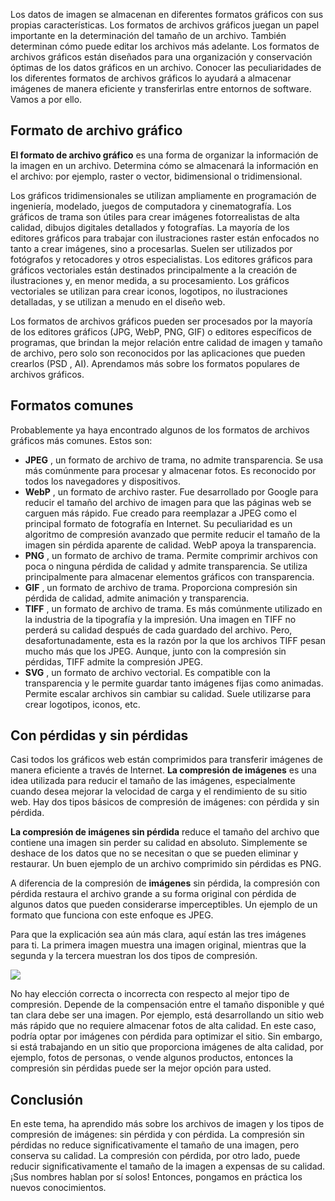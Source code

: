Los datos de imagen se almacenan en diferentes formatos gráficos con sus propias características. Los formatos de archivos gráficos juegan un papel importante en la determinación del tamaño de un archivo. También determinan cómo puede editar los archivos más adelante. Los formatos de archivos gráficos están diseñados para una organización y conservación óptimas de los datos gráficos en un archivo. Conocer las peculiaridades de los diferentes formatos de archivos gráficos lo ayudará a almacenar imágenes de manera eficiente y transferirlas entre entornos de software. Vamos a por ello.

## Formato de archivo gráfico
**El formato de archivo gráfico** es una forma de organizar la información de la imagen en un archivo. Determina cómo se almacenará la información en el archivo: por ejemplo, raster o vector, bidimensional o tridimensional.

Los gráficos tridimensionales se utilizan ampliamente en programación de ingeniería, modelado, juegos de computadora y cinematografía. Los gráficos de trama son útiles para crear imágenes fotorrealistas de alta calidad, dibujos digitales detallados y fotografías. La mayoría de los editores gráficos para trabajar con ilustraciones raster están enfocados no tanto a crear imágenes, sino a procesarlas. Suelen ser utilizados por fotógrafos y retocadores y otros especialistas. Los editores gráficos para gráficos vectoriales están destinados principalmente a la creación de ilustraciones y, en menor medida, a su procesamiento. Los gráficos vectoriales se utilizan para crear iconos, logotipos, no ilustraciones detalladas, y se utilizan a menudo en el diseño web.

Los formatos de archivos gráficos pueden ser procesados ​​por la mayoría de los editores gráficos (JPG, WebP, PNG, GIF) o editores específicos de programas, que brindan la mejor relación entre calidad de imagen y tamaño de archivo, pero solo son reconocidos por las aplicaciones que pueden crearlos (PSD , AI). Aprendamos más sobre los formatos populares de archivos gráficos.

## Formatos comunes

Probablemente ya haya encontrado algunos de los formatos de archivos gráficos más comunes. Estos son:

- **JPEG** , un formato de archivo de trama, no admite transparencia. Se usa más comúnmente para procesar y almacenar fotos. Es reconocido por todos los navegadores y dispositivos.
- **WebP** , un formato de archivo raster. Fue desarrollado por Google para reducir el tamaño del archivo de imagen para que las páginas web se carguen más rápido. Fue creado para reemplazar a JPEG como el principal formato de fotografía en Internet. Su peculiaridad es un algoritmo de compresión avanzado que permite reducir el tamaño de la imagen sin pérdida aparente de calidad. WebP apoya la transparencia.
- **PNG** , un formato de archivo de trama. Permite comprimir archivos con poca o ninguna pérdida de calidad y admite transparencia. Se utiliza principalmente para almacenar elementos gráficos con transparencia.
- **GIF** , un formato de archivo de trama. Proporciona compresión sin pérdida de calidad, admite animación y transparencia.
- **TIFF** , un formato de archivo de trama. Es más comúnmente utilizado en la industria de la tipografía y la impresión. Una imagen en TIFF no perderá su calidad después de cada guardado del archivo. Pero, desafortunadamente, esta es la razón por la que los archivos TIFF pesan mucho más que los JPEG. Aunque, junto con la compresión sin pérdidas, TIFF admite la compresión JPEG.
- **SVG** , un formato de archivo vectorial. Es compatible con la transparencia y le permite guardar tanto imágenes fijas como animadas. Permite escalar archivos sin cambiar su calidad. Suele utilizarse para crear logotipos, iconos, etc.

## Con pérdidas y sin pérdidas
Casi todos los gráficos web están comprimidos para transferir imágenes de manera eficiente a través de Internet. **La compresión de imágenes** es una idea utilizada para reducir el tamaño de las imágenes, especialmente cuando desea mejorar la velocidad de carga y el rendimiento de su sitio web. Hay dos tipos básicos de compresión de imágenes: con pérdida y sin pérdida.

**La compresión de imágenes sin pérdida** reduce el tamaño del archivo que contiene una imagen sin perder su calidad en absoluto. Simplemente se deshace de los datos que no se necesitan o que se pueden eliminar y restaurar. Un buen ejemplo de un archivo comprimido sin pérdidas es PNG.

A diferencia de la compresión de **imágenes** sin pérdida, la compresión con pérdida restaura el archivo grande a su forma original con pérdida de algunos datos que pueden considerarse imperceptibles. Un ejemplo de un formato que funciona con este enfoque es JPEG.

Para que la explicación sea aún más clara, aquí están las tres imágenes para ti. La primera imagen muestra una imagen original, mientras que la segunda y la tercera muestran los dos tipos de compresión.

![](https://ucarecdn.com/c1082971-e6b1-4df1-996b-09426fdf5cad/)

No hay elección correcta o incorrecta con respecto al mejor tipo de compresión. Depende de la compensación entre el tamaño disponible y qué tan clara debe ser una imagen. Por ejemplo, está desarrollando un sitio web más rápido que no requiere almacenar fotos de alta calidad. En este caso, podría optar por imágenes con pérdida para optimizar el sitio. Sin embargo, si está trabajando en un sitio que proporciona imágenes de alta calidad, por ejemplo, fotos de personas, o vende algunos productos, entonces la compresión sin pérdidas puede ser la mejor opción para usted.

## Conclusión
En este tema, ha aprendido más sobre los archivos de imagen y los tipos de compresión de imágenes: sin pérdida y con pérdida. La compresión sin pérdidas no reduce significativamente el tamaño de una imagen, pero conserva su calidad. La compresión con pérdida, por otro lado, puede reducir significativamente el tamaño de la imagen a expensas de su calidad. ¡Sus nombres hablan por sí solos! Entonces, pongamos en práctica los nuevos conocimientos.
